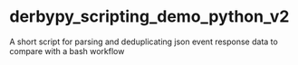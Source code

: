 # derbypy_scripting_demo_python_v2
A short script for parsing and deduplicating json event response data to compare with a bash workflow
